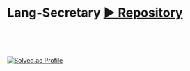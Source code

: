 # Lang-Secretary [▶ Repository](https://github.com/Lt-kang/Lang-Secretary)


<br>
<br>
<br>


[![Solved.ac Profile](http://mazassumnida.wtf/api/generate_badge?boj=penrose)](https://solved.ac/penrose)
